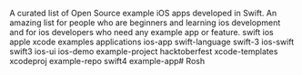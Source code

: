 A curated list of Open Source example iOS apps developed in Swift. An amazing list for people who are beginners and learning ios development and for ios developers who need any example app or feature.
swift
ios
apple
xcode
examples
applications
ios-app
swift-language
swift-3
ios-swift
swift3
ios-ui
ios-demo
example-project
hacktoberfest
xcode-templates
xcodeproj
example-repo
swift4
example-app# Rosh
